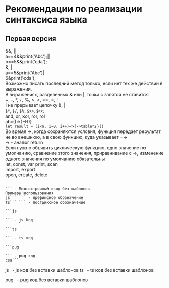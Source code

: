 # Рекомендации по реализации синтаксиса языка
## Первая версия
&&, ||  
a==4&&print('Abc');||  
b==5&&print('cda');  
&, |  
a==5&print('Abc')|  
6&print('cda');  
Возможно писать последний метод только, если нет тех же действий в выражении.  
В выражениях, разделенных & или |, точка с запятой не ставится  
+, -, *, `/`, %, >, <, ==, =, !  
! не прерывает цепочку &, |  
`$*`, `$/`, `$%`, `$>>`, `$<<`:  
and, or, xor, ror, rol  
abc()=>{->0}  
`let result = (i<n, i=0, i++)=>{->table*2}()`  
Во время ->, когда сохраняются условия, функция передает результат не во внешнюю, а в свою функцию, куда указывает =->  
-> - аналог return  
Если нужно объявить циклическую функцию, одно значение по умолчанию, сравнение этого значения, приравнивание с ->, изменение одного значения по умолчанию обязательны  
let, const, var
print, scan  
import, export  
open, create, delete

```  

``` - Многострочный ввод без шаблонов  
Примеры использования  
js``` ``` - префиксное обозначение  
ts``` ``` - постфиксное обозначение  

```js  

``` - js Код  

```ts  

``` - ts код  

```pug  

``` - pug код  
csa```

```
js` ` - js код без вставки шаблонов
ts` ` - ts код без вставки шаблонов

pug` ` - pug код без вставки шаблонов
